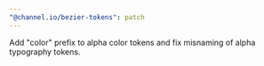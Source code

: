 ```yaml
---
"@channel.io/bezier-tokens": patch
---
```


Add "color" prefix to alpha color tokens and fix misnaming of alpha typography tokens.
